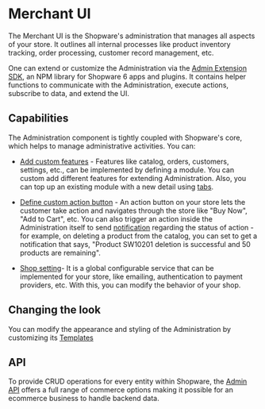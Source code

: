 # Merchant UI

The Merchant UI is the Shopware's administration that manages all aspects of your store. It outlines all internal processes like product inventory tracking, order processing, customer record management, etc.

One can extend or customize the Administration via the [Admin Extension SDK](https://shopware.github.io/admin-extension-sdk/docs/guide/), an NPM library for Shopware 6 apps and plugins. It contains helper functions to communicate with the Administration, execute actions, subscribe to data, and extend the UI.

## Capabilities

The Administration component is tightly coupled with Shopware's core, which helps to manage administrative activities. You can:

* [Add custom features](https://shopware.github.io/admin-extension-sdk/docs/guide/api-reference/ui/mainModule) - Features like catalog, orders, customers, settings, etc., can be implemented by defining a module. You can custom add different features for extending Administration. Also, you can top up an existing module with a new detail using [tabs](https://shopware.github.io/admin-extension-sdk/docs/guide/api-reference/ui/tabs).

* [Define custom action button](https://shopware.github.io/admin-extension-sdk/docs/guide/api-reference/ui/actionButton) - An action button on your store lets the customer take action and navigates through the store like "Buy Now", "Add to Cart", etc. You can also trigger an action inside the Administration itself to send [notification](https://shopware.github.io/admin-extension-sdk/docs/guide/api-reference/notification) regarding the status of action - for example, on deleting a product from the catalog, you can set to get a notification that says, "Product SW10201 deletion is successful and 50 products are remaining".

* [Shop setting](https://shopware.github.io/admin-extension-sdk/docs/guide/api-reference/ui/settingsItem)- It is a global configurable service that can be implemented for your store, like emailing, authentication to payment providers, etc. With this, you can modify the behavior of your shop.

## Changing the look

You can modify the appearance and styling of the Administration by customizing its [Templates](https://developer.shopware.com/docs/guides/plugins/plugins/administration/writing-templates)

## API

To provide CRUD operations for every entity within Shopware, the [Admin API](https://developer.shopware.com/docs/concepts/api/admin-api) offers a full range of commerce options making it possible for an ecommerce business to handle backend data.

